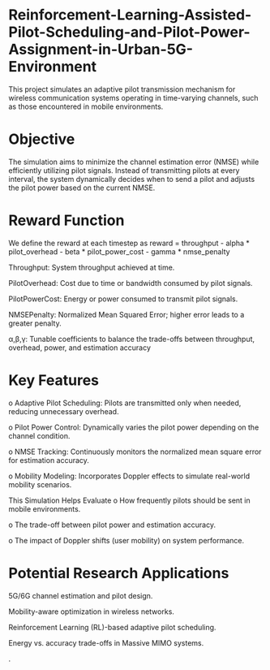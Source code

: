 # Reinforcement-Learning-Assisted-Pilot-Scheduling-and-Pilot-Power-Assignment-in-Urban-5G-Environment

This project simulates an adaptive pilot transmission mechanism for wireless communication systems operating in time-varying channels, such as those encountered in mobile environments.

# Objective
The simulation aims to minimize the channel estimation error (NMSE) while efficiently utilizing pilot signals. Instead of transmitting pilots at every interval, the system dynamically decides when to send a pilot and adjusts the pilot power based on the current NMSE.

# Reward Function
We define the reward at each timestep as 
reward = throughput - alpha * pilot_overhead - beta * pilot_power_cost - gamma * nmse_penalty

Throughput: System throughput achieved at time.

PilotOverhead: Cost due to time or bandwidth consumed by pilot signals.

PilotPowerCost: Energy or power consumed to transmit pilot signals.

NMSEPenalty: Normalized Mean Squared Error; higher error leads to a greater penalty.

α,β,γ: Tunable coefficients to balance the trade-offs between throughput, overhead, power, and estimation accuracy
# Key Features
o Adaptive Pilot Scheduling: Pilots are transmitted only when needed, reducing unnecessary overhead.

o Pilot Power Control: Dynamically varies the pilot power depending on the channel condition.

o NMSE Tracking: Continuously monitors the normalized mean square error for estimation accuracy.

o Mobility Modeling: Incorporates Doppler effects to simulate real-world mobility scenarios.

This Simulation Helps Evaluate
o How frequently pilots should be sent in mobile environments.

o The trade-off between pilot power and estimation accuracy.

o The impact of Doppler shifts (user mobility) on system performance.

# Potential Research Applications
5G/6G channel estimation and pilot design.

Mobility-aware optimization in wireless networks.

Reinforcement Learning (RL)-based adaptive pilot scheduling.

Energy vs. accuracy trade-offs in Massive MIMO systems.

.
